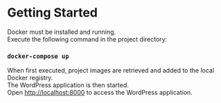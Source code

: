 # Getting Started

Docker must be installed and running.  
Execute the following command in the project directory:  
### `docker-compose up`
When first executed, project images are retrieved and added to the local Docker registry.  
The WordPress application is then started.  
Open [http://localhost:8000](http://localhost:8000) to access the WordPress application.
